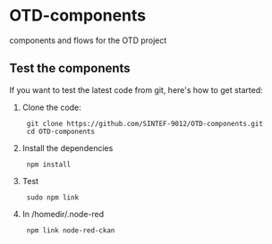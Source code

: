 # OTD-components
components and flows for the OTD project

## Test the components
If you want to test the latest code from git, here's how to get started:

1. Clone the code:

        git clone https://github.com/SINTEF-9012/OTD-components.git
        cd OTD-components

2. Install the dependencies

        npm install
        
3. Test

        sudo npm link 
        
4. In /homedir/.node-red

        npm link node-red-ckan
        
